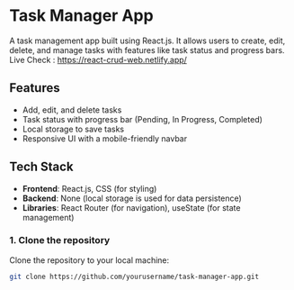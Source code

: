 # Task Manager App

A task management app built using React.js. It allows users to create, edit, delete, and manage tasks with features like task status and progress bars.
Live Check : https://react-crud-web.netlify.app/

## Features

- Add, edit, and delete tasks
- Task status with progress bar (Pending, In Progress, Completed)
- Local storage to save tasks
- Responsive UI with a mobile-friendly navbar

## Tech Stack

- **Frontend**: React.js, CSS (for styling)
- **Backend**: None (local storage is used for data persistence)
- **Libraries**: React Router (for navigation), useState (for state management)

 
### 1. Clone the repository

Clone the repository to your local machine:

```bash
git clone https://github.com/yourusername/task-manager-app.git

